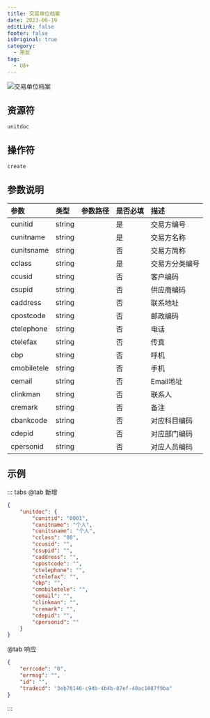 ```yaml
---
title: 交易单位档案
date: 2023-06-19
editLink: false
footer: false
isOriginal: true
category:
  - 用友
tag:
  - U8+
---
```


![交易单位档案](https://nas.ilyl.life:8092/yonyou/u8/unitdoc.gif)

## 资源符

`unitdoc`
  
## 操作符

`create`

## 参数说明

|参数|类型|参数路径|是否必填|描述|
|:-|:-|:-|:-|:-|
|cunitid|string||是|交易方编号|
|cunitname|string||是|交易方名称|
|cunitsname|string||否|交易方简称|
|cclass|string||是|交易方分类编号|
|ccusid|string||否|客户编码|
|csupid|string||否|供应商编码|
|caddress|string||否|联系地址|
|cpostcode|string||否|邮政编码|
|ctelephone|string||否|电话|
|ctelefax|string||否|传真|
|cbp|string||否|呼机|
|cmobiletele|string||否|手机|
|cemail|string||否|Email地址|
|clinkman|string||否|联系人|
|cremark|string||否|备注|
|cbankcode|string||否|对应科目编码|
|cdepid|string||否|对应部门编码|
|cpersonid|string||否|对应人员编码|

## 示例

::: tabs
@tab 新增

```json
{
    "unitdoc": {
        "cunitid": "0001",
        "cunitname": "个人",
        "cunitsname": "个人",
        "cclass": "00",
        "ccusid": "",
        "csupid": "",
        "caddress": "",
        "cpostcode": "",
        "ctelephone": "",
        "ctelefax": "",
        "cbp": "",
        "cmobiletele": "",
        "cemail": "",
        "clinkman": "",
        "cremark": "",
        "cdepid": "",
        "cpersonid": ""
    }
}
```

@tab 响应

```json
{
    "errcode": "0",
    "errmsg": "",
    "id": "",
    "tradeid": "3eb76146-c94b-4b4b-87ef-40ac1087f9ba"
}
```

:::
